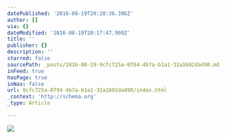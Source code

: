 ```yaml
---
datePublished: '2016-08-19T20:20:36.396Z'
author: []
via: {}
dateModified: '2016-08-19T20:17:47.909Z'
title: ''
publisher: {}
description: ''
starred: false
sourcePath: _posts/2016-08-19-9cfc725a-0794-4b7a-b1a1-32a1602da490.md
inFeed: true
hasPage: true
inNav: false
url: 9cfc725a-0794-4b7a-b1a1-32a1602da490/index.html
_context: 'http://schema.org'
_type: Article

---
```

![](https://the-grid-user-content.s3-us-west-2.amazonaws.com/b946044d-13f1-4835-a71c-13cab88cf1b1.jpg)